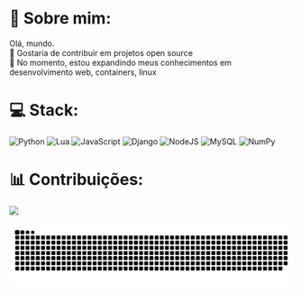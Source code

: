 # 💫 Sobre mim:
Olá, mundo.<br>👯 Gostaria de contribuir em projetos open source<br>🌱 No momento, estou expandindo meus conhecimentos em desenvolvimento web, containers, linux<br>


# 💻 Stack:
![Python](https://img.shields.io/badge/python-3670A0?style=for-the-badge&logo=python&logoColor=ffdd54) ![Lua](https://img.shields.io/badge/lua-%232C2D72.svg?style=for-the-badge&logo=lua&logoColor=white) ![JavaScript](https://img.shields.io/badge/javascript-%23323330.svg?style=for-the-badge&logo=javascript&logoColor=%23F7DF1E) ![Django](https://img.shields.io/badge/django-%23092E20.svg?style=for-the-badge&logo=django&logoColor=white) ![NodeJS](https://img.shields.io/badge/node.js-6DA55F?style=for-the-badge&logo=node.js&logoColor=white)  ![MySQL](https://img.shields.io/badge/mysql-4479A1.svg?style=for-the-badge&logo=mysql&logoColor=white) ![NumPy](https://img.shields.io/badge/numpy-%23013243.svg?style=for-the-badge&logo=numpy&logoColor=white)


# 📊 Contribuições:
![](https://nirzak-streak-stats.vercel.app/?user=letabilis&theme=dark&hide_border=false)<br/>

<img src="https://github.com/letabilis/letabilis/blob/output/github-snake-dark.svg" alt="snake gif">




